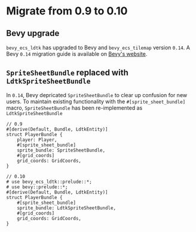 # Migrate from 0.9 to 0.10

## Bevy upgrade
`bevy_ecs_ldtk` has upgraded to Bevy and `bevy_ecs_tilemap` version `0.14`.
A Bevy `0.14` migration guide is available on [Bevy's website](https://bevyengine.org/learn/migration-guides/0-13-to-0-14/).

## `SpriteSheetBundle` replaced with `LdtkSpriteSheetBundle`
In `0.14`, Bevy depricated `SpriteSheetBundle` to clear up confusion for new users. To maintain existing functionality with the `#[sprite_sheet_bundle]` macro, `SpriteSheetBundle` has been re-implemented as `LdtkSpriteSheetBundle`
```rust,ignore
// 0.9
#[derive(Default, Bundle, LdtkEntity)]
struct PlayerBundle {
    player: Player,
    #[sprite_sheet_bundle]
    sprite_bundle: SpriteSheetBundle,
    #[grid_coords]
    grid_coords: GridCoords,
}
```
```rust,no_run
// 0.10
# use bevy_ecs_ldtk::prelude::*;
# use bevy::prelude::*;
#[derive(Default, Bundle, LdtkEntity)]
struct PlayerBundle {
    #[sprite_sheet_bundle]
    sprite_bundle: LdtkSpriteSheetBundle,
    #[grid_coords]
    grid_coords: GridCoords,
}
```
